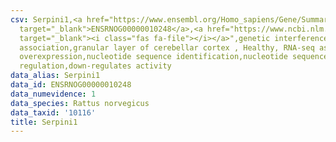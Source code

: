 ```yaml
---
csv: Serpini1,<a href="https://www.ensembl.org/Homo_sapiens/Gene/Summary?db=core;g=ENSRNOG00000010248"
  target="_blank">ENSRNOG00000010248</a>,<a href="https://www.ncbi.nlm.nih.gov/pubmed/30467350"
  target="_blank"><i class="fas fa-file"></i></a>",genetic interference,functional
  association,granular layer of cerebellar cortex , Healthy, RNA-seq assay, hsf-1
  overexpression,nucleotide sequence identification,nucleotide sequence identification,transcriptional
  regulation,down-regulates activity
data_alias: Serpini1
data_id: ENSRNOG00000010248
data_numevidence: 1
data_species: Rattus norvegicus
data_taxid: '10116'
title: Serpini1
---
```

